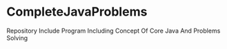 # CompleteJavaProblems
Repository Include Program Including  Concept Of Core Java And Problems Solving 
